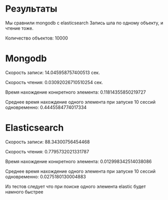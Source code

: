 # Результаты

Мы сравнили mongodb с elasticsearch
Запись шла по одному объекту, и чтение тоже. 

Количество объектов: 10000


# Mongodb

Скорость записи: 14.045958757400513 сек.

Скорость чтения: 0.03092026710510254 сек.

Время нахождение конкретного элемента: 0.11814355850219727

Среднее время нахождение одного элемента при запуске 10 сессий одновременно: 0.4445584774017334


# Elasticsearch

Скорость записи: 88.34300756454468

Скорость чтения: 0.7795732021331787

Время нахождение конкретного элемента: 0.012998342514038086

Среднее время нахождение одного элемента при запуске 10 сессий одновременно: 0.0275180130004883


Из тестов следует что при поиске одного элемента elastic будет намного быстрее
